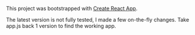 This project was bootstrapped with [Create React App](https://github.com/facebookincubator/create-react-app).

The latest version is not fully tested, I made a few on-the-fly changes. Take app.js back 1 version to find the working app.
